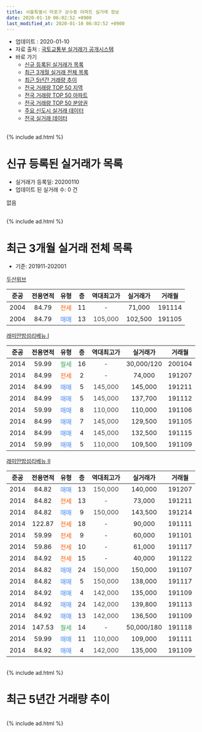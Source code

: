 ```yaml
---
title: 서울특별시 마포구 상수동 아파트 실거래 정보
date: 2020-01-10 06:02:52 +0900
last_modified_at: 2020-01-10 06:02:52 +0900
---
```


* 업데이트 : 2020-01-10
* 자료 출처 : [국토교통부 실거래가 공개시스템](http://rt.molit.go.kr)
* 바로 가기
    * [신규 등록된 실거래가 목록](#신규-등록된-실거래가-목록)
    * [최근 3개월 실거래 전체 목록](#최근-3개월-실거래-전체-목록)
    * [최근 5년간 거래량 추이](#최근-5년간-거래량-추이)
    * [전국 거래량 TOP 50 지역](https://inasie.github.io/apt-trade-info/최근-3개월-전국에서-가장-거래가-많이-발생한-지역)
    * [전국 거래량 TOP 50 아파트](https://inasie.github.io/apt-trade-info/최근-3개월-전국에서-가장-거래가-많이-발생한-아파트)
    * [전국 거래량 TOP 50 분양권](https://inasie.github.io/apt-trade-info/최근-3개월-전국에서-가장-거래가-많이-발생한-분양권)
    * [주요 신도시 실거래 데이터](https://inasie.github.io/apt-trade-info/주요-신도시)
    * [전국 실거래 데이터](https://inasie.github.io/apt-trade-info/전국)
<br>
{% include ad.html %}
<br>

# 신규 등록된 실거래가 목록
* 실거래가 등록일: 20200110
* 업데이트 된 실거래 수: 0 건

없음

<br>
{% include ad.html %}
<br>

# 최근 3개월 실거래 전체 목록
* 기준: 201911-202001


[두산위브](https://search.naver.com/search.naver?query=%EC%84%9C%EC%9A%B8%ED%8A%B9%EB%B3%84%EC%8B%9C+%EB%A7%88%ED%8F%AC%EA%B5%AC+%EC%83%81%EC%88%98%EB%8F%99+%EB%91%90%EC%82%B0%EC%9C%84%EB%B8%8C)

|준공|전용면적|유형|층|역대최고가|실거래가|거래월|
|:---:|:---:|:---:|:---:|:---:|:---:|:---:|
|2004|84.79|<span style="color:#ff5a00">전세</span>|11|<span style="color:#444444">-</span>|71,000|191114|
|2004|84.79|<span style="color:#4285f3">매매</span>|13|<span style="color:#444444">105,000</span>|102,500|191105|

[래미안밤섬리베뉴 Ⅰ](https://search.naver.com/search.naver?query=%EC%84%9C%EC%9A%B8%ED%8A%B9%EB%B3%84%EC%8B%9C+%EB%A7%88%ED%8F%AC%EA%B5%AC+%EC%83%81%EC%88%98%EB%8F%99+%EB%9E%98%EB%AF%B8%EC%95%88%EB%B0%A4%EC%84%AC%EB%A6%AC%EB%B2%A0%EB%89%B4+%E2%85%A0)

|준공|전용면적|유형|층|역대최고가|실거래가|거래월|
|:---:|:---:|:---:|:---:|:---:|:---:|:---:|
|2014|59.99|<span style="color:#34a853">월세</span>|16|<span style="color:#444444">-</span>|30,000/120|200104|
|2014|84.99|<span style="color:#ff5a00">전세</span>|2|<span style="color:#444444">-</span>|74,000|191207|
|2014|84.99|<span style="color:#4285f3">매매</span>|5|<span style="color:#444444">145,000</span>|145,000|191211|
|2014|84.99|<span style="color:#4285f3">매매</span>|5|<span style="color:#444444">145,000</span>|137,700|191112|
|2014|59.99|<span style="color:#4285f3">매매</span>|8|<span style="color:#444444">110,000</span>|110,000|191106|
|2014|84.99|<span style="color:#4285f3">매매</span>|7|<span style="color:#444444">145,000</span>|129,500|191105|
|2014|84.99|<span style="color:#4285f3">매매</span>|4|<span style="color:#444444">145,000</span>|132,500|191115|
|2014|59.99|<span style="color:#4285f3">매매</span>|5|<span style="color:#444444">110,000</span>|109,500|191109|

[래미안밤섬리베뉴 Ⅱ](https://search.naver.com/search.naver?query=%EC%84%9C%EC%9A%B8%ED%8A%B9%EB%B3%84%EC%8B%9C+%EB%A7%88%ED%8F%AC%EA%B5%AC+%EC%83%81%EC%88%98%EB%8F%99+%EB%9E%98%EB%AF%B8%EC%95%88%EB%B0%A4%EC%84%AC%EB%A6%AC%EB%B2%A0%EB%89%B4+%E2%85%A1)

|준공|전용면적|유형|층|역대최고가|실거래가|거래월|
|:---:|:---:|:---:|:---:|:---:|:---:|:---:|
|2014|84.82|<span style="color:#4285f3">매매</span>|13|<span style="color:#444444">150,000</span>|140,000|191207|
|2014|84.82|<span style="color:#ff5a00">전세</span>|13|<span style="color:#444444">-</span>|73,000|191211|
|2014|84.82|<span style="color:#4285f3">매매</span>|9|<span style="color:#444444">150,000</span>|143,500|191214|
|2014|122.87|<span style="color:#ff5a00">전세</span>|18|<span style="color:#444444">-</span>|90,000|191111|
|2014|59.99|<span style="color:#ff5a00">전세</span>|9|<span style="color:#444444">-</span>|60,000|191101|
|2014|59.86|<span style="color:#ff5a00">전세</span>|10|<span style="color:#444444">-</span>|61,000|191117|
|2014|84.92|<span style="color:#ff5a00">전세</span>|15|<span style="color:#444444">-</span>|40,000|191122|
|2014|84.82|<span style="color:#4285f3">매매</span>|24|<span style="color:#444444">150,000</span>|150,000|191107|
|2014|84.82|<span style="color:#4285f3">매매</span>|5|<span style="color:#444444">150,000</span>|138,000|191117|
|2014|84.92|<span style="color:#4285f3">매매</span>|4|<span style="color:#444444">142,000</span>|135,000|191109|
|2014|84.92|<span style="color:#4285f3">매매</span>|24|<span style="color:#444444">142,000</span>|139,800|191113|
|2014|84.92|<span style="color:#4285f3">매매</span>|13|<span style="color:#444444">142,000</span>|136,500|191109|
|2014|147.53|<span style="color:#34a853">월세</span>|14|<span style="color:#444444">-</span>|50,000/180|191118|
|2014|59.99|<span style="color:#4285f3">매매</span>|11|<span style="color:#444444">110,000</span>|109,000|191111|
|2014|84.92|<span style="color:#4285f3">매매</span>|4|<span style="color:#444444">142,000</span>|135,000|191109|


<br>
{% include ad.html %}
<br>

# 최근 5년간 거래량 추이


<div style="width:100%;">
    <canvas id="deal_progress" height="200"></canvas>
</div>

<script>
new Chart(document.getElementById("deal_progress"), {
    type: 'line',
    data: {
        labels: ['201501','201502','201503','201504','201505','201506','201507','201508','201509','201510','201511','201512','201601','201602','201603','201604','201605','201606','201607','201608','201609','201610','201611','201612','201701','201702','201703','201704','201705','201706','201707','201708','201709','201710','201711','201712','201801','201802','201803','201804','201805','201806','201807','201808','201809','201810','201811','201812','201901','201902','201903','201904','201905','201906','201907','201908','201909','201910','201911','201912','202001'],
        datasets: [{
            label: '매매',
            pointRadius: 1,
            data: [5, 6, 9, 9, 4, 8, 6, 6, 5, 8, 7, 3, 3, 2, 4, 3, 4, 10, 10, 11, 19, 14, 8, 3, 2, 6, 5, 10, 13, 18, 12, 2, 6, 4, 5, 9, 11, 6, 3, 2, 1, 1, 2, 19, 3, 1, 1, 3, 0, 2, 2, 0, 3, 7, 6, 12, 5, 13, 13, 3, 0],
            borderColor: "rgba(255, 201, 14, 1)",
            backgroundColor: "rgba(255, 201, 14, 0.5)",
            fill: false,
            lineTension: 0
        },{
            label: '전월세',
            pointRadius: 1,
            data: [15, 12, 7, 6, 7, 2, 4, 3, 3, 2, 3, 6, 7, 4, 11, 4, 10, 8, 3, 10, 18, 19, 19, 25, 21, 20, 10, 7, 8, 7, 9, 4, 15, 2, 10, 6, 11, 9, 8, 4, 4, 3, 7, 6, 9, 14, 16, 14, 25, 14, 9, 11, 5, 5, 6, 11, 10, 8, 6, 2, 1],
            borderColor: "rgba(0, 141, 185, 1)",
            backgroundColor: "rgba(0, 141, 185, 0.5)",
            fill: false,
            lineTension: 0
        }
        ]
    },
    options: {
        responsive: true,
        title: {
            display: false
        },
        tooltips: {
            mode: 'index',
            intersect: false
        },
        hover: {
            mode: 'nearest',
            intersect: true
        },
        scales: {
            xAxes: [{
                display: true,
                scaleLabel: {
                    display: true,
                    labelString: '년/월'
                }
            }],
            yAxes: [{
                display: true,
                ticks: {
                    suggestedMin: 0,
                },
                scaleLabel: {
                    display: true,
                    labelString: '실거래 수'
                }
            }]
        }
    }
});

</script>


<br>
{% include ad.html %}
<br>

